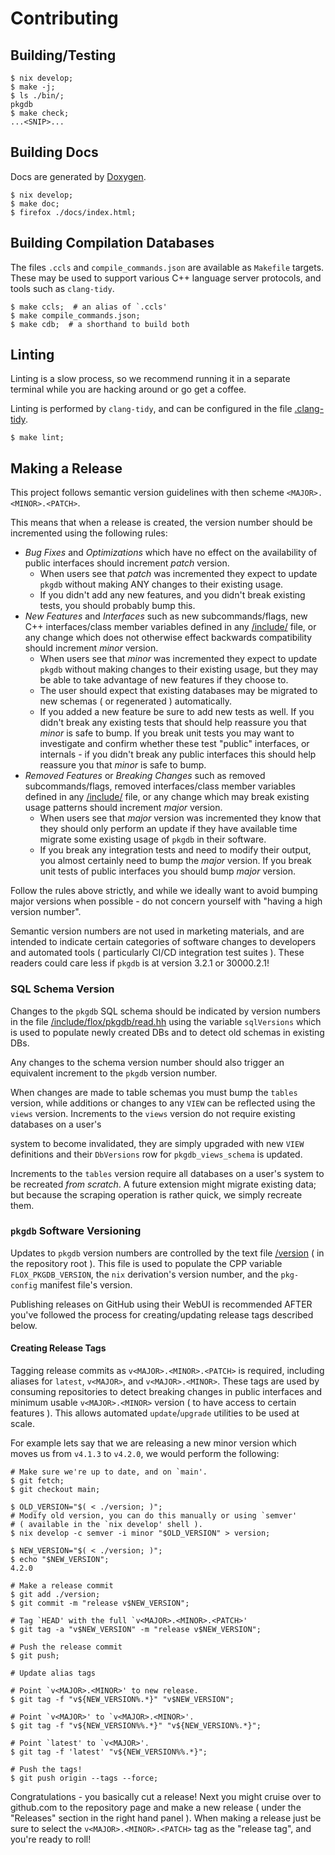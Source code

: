 # Contributing

## Building/Testing

``` shell
$ nix develop;
$ make -j;
$ ls ./bin/;
pkgdb
$ make check;
...<SNIP>...
```


## Building Docs

Docs are generated by [Doxygen](https://www.doxygen.nl/).

```shell
$ nix develop;
$ make doc;
$ firefox ./docs/index.html;
```


## Building Compilation Databases

The files `.ccls` and `compile_commands.json` are available as
`Makefile` targets.
These may be used to support various C++ language server protocols, and tools
such as `clang-tidy`.

```shell
$ make ccls;  # an alias of `.ccls'
$ make compile_commands.json;
$ make cdb;  # a shorthand to build both
```


## Linting

Linting is a slow process, so we recommend running it in a separate terminal
while you are hacking around or go get a coffee.

Linting is performed by `clang-tidy`, and can be configured in the
file [.clang-tidy](./.clang-tidy).

```shell
$ make lint;
```


## Making a Release

This project follows semantic version guidelines with then
scheme `<MAJOR>.<MINOR>.<PATCH>`.

This means that when a release is created, the version number should be
incremented using the following rules:

- _Bug Fixes_ and _Optimizations_ which have no effect on the availability of
  public interfaces should increment _patch_ version.
  + When users see that _patch_ was incremented they expect to update `pkgdb`
    without making ANY changes to their existing usage.
  + If you didn't add any new features, and you didn't break existing tests,
    you should probably bump this.
- _New Features_ and _Interfaces_ such as new subcommands/flags, new C++
  interfaces/class member variables defined in any [<pkgdb>/include/](./include)
  file, or any change which does not otherwise effect backwards compatibility
  should increment _minor_ version.
  + When users see that _minor_ was incremented they expect to update `pkgdb`
    without making changes to their existing usage, but they may be able to take
    advantage of new features if they choose to.
  + The user should expect that existing databases may be migrated to new
    schemas ( or regenerated ) automatically.
  + If you added a new feature be sure to add new tests as well.
    If you didn't break any existing tests that should help reassure you that
    _minor_ is safe to bump.
    If you break unit tests you may want to investigate and confirm whether
    these test "public" interfaces, or internals - if you didn't break any
    public interfaces this should help reassure you that _minor_ is safe
    to bump.
- _Removed Features_ or _Breaking Changes_ such as removed subcommands/flags,
  removed interfaces/class member variables defined in any
  [<pkgdb>/include/](./include) file, or any change which may break existing
  usage patterns should increment _major_ version.
  + When users see that _major_ version was incremented they know that they
    should only perform an update if they have available time migrate some
    existing usage of `pkgdb` in their software.
  + If you break any integration tests and need to modify their output, you
    almost certainly need to bump the _major_ version.
    If you break unit tests of public interfaces you should bump
    _major_ version.
    
Follow the rules above strictly, and while we ideally want to avoid bumping
major versions when possible - do not concern yourself with
"having a high version number".

Semantic version numbers are not used in marketing materials, and are intended
to indicate certain categories of software changes to developers and automated
tools ( particularly CI/CD integration test suites ).
These readers could care less if `pkgdb` is at version 3.2.1 or 30000.2.1!


### SQL Schema Version
Changes to the `pkgdb` SQL schema should be indicated by version numbers in the
file [<pkgdb>/include/flox/pkgdb/read.hh](./include/flox/pkgdb/read.hh) using the
variable `sqlVersions` which is used to populate newly created DBs
and to detect old schemas in existing DBs.

Any changes to the schema version number should also trigger an equivalent
increment to the `pkgdb` version number.

When changes are made to table schemas you must bump the `tables` version, while
additions or changes to any `VIEW` can be reflected using the `views` version.
Increments to the `views` version do not require existing databases on a user's

system to become invalidated, they are simply upgraded with new `VIEW`
definitions and their `DbVersions` row for `pkgdb_views_schema` is updated.

Increments to the `tables` version require all databases on a user's system to
be recreated _from scratch_.
A future extension might migrate existing data; but because the scraping
operation is rather quick, we simply recreate them.


### `pkgdb` Software Versioning
Updates to `pkgdb` version numbers are controlled by the text file
[<pkgdb>/version](./version) ( in the repository root ).
This file is used to populate the CPP variable `FLOX_PKGDB_VERSION`, the `nix`
derivation's version number, and the `pkg-config` manifest file's version.

Publishing releases on GitHub using their WebUI is recommended AFTER you've
followed the process for creating/updating release tags described below.

#### Creating Release Tags

Tagging release commits as `v<MAJOR>.<MINOR>.<PATCH>` is required, including
aliases for `latest`, `v<MAJOR>`, and `v<MAJOR>.<MINOR>`.
These tags are used by consuming repositories to detect breaking changes in
public interfaces and minimum usable `v<MAJOR>.<MINOR>` version
( to have access to certain features ).
This allows automated `update`/`upgrade` utilities to be used at scale.


For example lets say that we are releasing a new minor version which moves us
from `v4.1.3` to `v4.2.0`, we would perform the following:
```shell
# Make sure we're up to date, and on `main'.
$ git fetch;
$ git checkout main;

$ OLD_VERSION="$( < ./version; )";
# Modify old version, you can do this manually or using `semver'
# ( available in the `nix develop' shell ).
$ nix develop -c semver -i minor "$OLD_VERSION" > version;

$ NEW_VERSION="$( < ./version; )";
$ echo "$NEW_VERSION";
4.2.0

# Make a release commit
$ git add ./version;
$ git commit -m "release v$NEW_VERSION";

# Tag `HEAD' with the full `v<MAJOR>.<MINOR>.<PATCH>'
$ git tag -a "v$NEW_VERSION" -m "release v$NEW_VERSION";

# Push the release commit
$ git push;

# Update alias tags

# Point `v<MAJOR>.<MINOR>' to new release.
$ git tag -f "v${NEW_VERSION%.*}" "v$NEW_VERSION";

# Point `v<MAJOR>' to `v<MAJOR>.<MINOR>'.
$ git tag -f "v${NEW_VERSION%%.*}" "v${NEW_VERSION%.*}";

# Point `latest' to `v<MAJOR>'.
$ git tag -f 'latest' "v${NEW_VERSION%%.*}";

# Push the tags!
$ git push origin --tags --force;
```

Congratulations - you basically cut a release!
Next you might cruise over to github.com to the repository page and make a new
release ( under the "Releases" section in the right hand panel ).
When making a release just be sure to select the `v<MAJOR>.<MINOR>.<PATCH>` tag
as the "release tag", and you're ready to roll!
